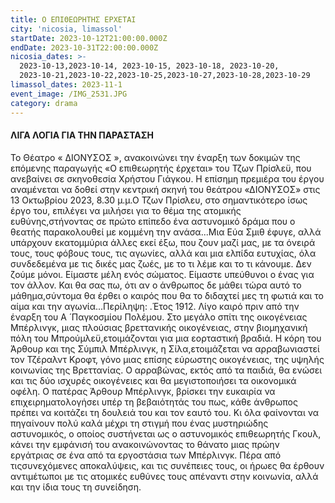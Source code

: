 ```yaml
---
title: Ο ΕΠΙΘΕΩΡΗΤΗΣ ΕΡΧΕΤΑΙ
city: 'nicosia, limassol'
startDate: 2023-10-12T21:00:00.000Z
endDate: 2023-10-31T22:00:00.000Z
nicosia_dates: >-
  2023-10-13,2023-10-14, 2023-10-15, 2023-10-18, 2023-10-20,
  2023-10-21,2023-10-22,2023-10-25,2023-10-27,2023-10-28,2023-10-29
limassol_dates: 2023-11-1
event_image: /IMG_2531.JPG
category: drama
---
```


####

#### ΛΙΓΑ ΛΟΓΙΑ ΓΙΑ ΤΗΝ ΠΑΡΑΣΤΑΣΗ

Το Θέατρο «	ΔΙΟΝΥΣΟΣ	», ανακοινώνει την έναρξη των δοκιμών της επόμενης παραγωγής «Ο επιθεωρητής έρχεται» του Τζων Πρίσλεϋ, που ανεβαίνει σε σκηνοθεσία Χρήστου Γιάγκου. Η επίσημη πρεμιέρα του έργου αναμένεται να δοθεί στην κεντρική σκηνή του θεάτρου «ΔΙΟΝΥΣΟΣ» στις 13 Οκτωβρίου 2023, 8.30 μ.μ.Ο Τζων Πρίσλευ, στο σημαντικότερο ίσως έργο του, επιλέγει να μιλήσει για το θέμα της ατομικής ευθύνης,στήνοντας σε πρώτο επίπεδο ένα αστυνομικό δράμα που ο θεατής παρακολουθεί με κομμένη την ανάσα...Μια Εύα Σμιθ έφυγε, αλλά υπάρχουν εκατομμύρια άλλες εκεί έξω, που ζουν μαζί μας, με τα όνειρά τους, τους φόβους τους, τις αγωνίες, αλλά και μια ελπίδα ευτυχίας, όλα συνδεδεμένα με τις δικές μας ζωές, με το τι λέμε και το τι κάνουμε. Δεν ζούμε μόνοι. Είμαστε μέλη ενός σώματος. Είμαστε υπεύθυνοι ο ένας για τον άλλον. Και θα σας πω, ότι αν ο άνθρωπος δε μάθει τώρα αυτό το μάθημα,σύντομα θα έρθει ο καιρός που θα το διδαχτεί μες τη φωτιά και το αίμα και την αγωνία...Περίληψη:	.Έτος 1912. Λίγο καιρό πριν από την έναρξη του Α ́ Παγκοσμίου Πολέμου. Στο μεγάλο σπίτι της οικογένειας Μπέρλινγκ, μιας πλούσιας βρεττανικής οικογένειας, στην βιομηχανική πόλη του Μπρούμλεϋ,ετοιμάζονται για μια εορταστική βραδιά. Η κόρη του Άρθουρ και της Σύμπιλ Μπέρλινγκ, η Σίλα,ετοιμάζεται να αρραβωνιαστεί τον Τζέραλντ Κροφτ, γόνο μιας επίσης εύρωστης οικογένειας, της υψηλής κοινωνίας της Βρεττανίας. Ο αρραβώνας, εκτός από τα παιδιά, θα ενώσει και τις δύο ισχυρές οικογένειες και θα μεγιστοποιήσει τα οικονομικά οφέλη. Ο πατέρας Άρθουρ Μπέρλινγκ, βρίσκει την ευκαιρία να επιχειρηματολογήσει υπέρ τη βεβαιότητάς του πως, κάθε άνθρωπος πρέπει να κοιτάζει τη δουλειά του και τον εαυτό του. Κι όλα φαίνονται να πηγαίνουν πολύ καλά μέχρι τη στιγμή που ένας μυστηριώδης  αστυνομικός,	ο οποίος συστήνεται ως ο αστυνομικός	επιθεωρητής	Γκουλ, κάνει την εμφάνισή	του ανακοινώνοντας το θάνατο μιας πρώην εργάτριας σε ένα από τα εργοστάσια των Μπέρλινγκ. Πέρα από τιςσυνεχόμενες αποκαλύψεις, και τις συνέπειες τους, οι ήρωες θα έρθουν αντιμέτωποι με τις ατομικές ευθύνες τους απέναντι στην κοινωνία, αλλά και την ίδια τους τη συνείδηση.
